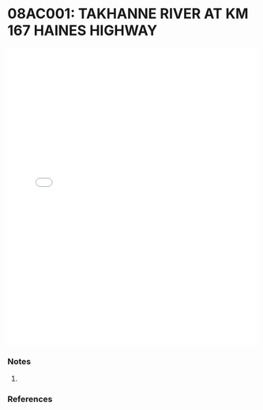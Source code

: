 # 08AC001: TAKHANNE RIVER AT KM 167 HAINES HIGHWAY

<iframe src="/distribution_estimation/_static/stations/08AC001_fdc.html" width="100%" height="600" frameborder="0"></iframe>

### Notes
1. 

### References

